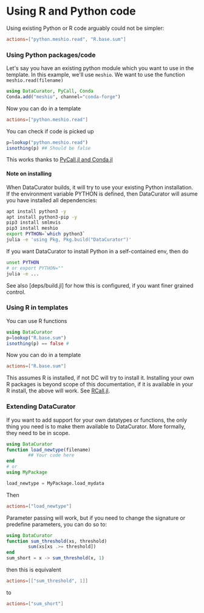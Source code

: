 # Using R and Python code
Using existing Python or R code arguably could not be simpler:
```toml
actions=["python.meshio.read", "R.base.sum"]
```

### Using Python packages/code
Let's say you have an existing python module which you want to use in the template.
In this example, we'll use `meshio`.
We want to use the function `meshio.read(filename)`
```julia
using DataCurator, PyCall, Conda
Conda.add("meshio", channel="conda-forge")
```
Now you can do in a template
```toml
actions=["python.meshio.read"]
```
You can check if code is picked up
```julia
p=lookup("python.meshio.read")
isnothing(p) ## Should be false
```
This works thanks to [PyCall.jl and Conda.jl](https://github.com/JuliaPy/PyCall.jl)

#### Note on installing
When DataCurator builds, it will try to use your existing Python installation.
If the environment variable PYTHON is defined, then DataCurator will asume you have installed all dependencies:
```bash
apt install python3 -y
apt install python3-pip -y
pip3 install smlmvis
pip3 install meshio
export PYTHON=`which python3`
julia -e 'using Pkg, Pkg.build("DataCurator")'
```
If you want DataCurator to install Python in a self-contained env, then do
```bash
unset PYTHON
# or export PYTHON=""
julia -e ...
```
See also [deps/build.jl] for how this is configured, if you want finer grained control.

### Using R in templates
You can use R functions
```julia
using DataCurator
p=lookup("R.base.sum")
isnothing(p) == false #
```
Now you can do in a template
```toml
actions=["R.base.sum"]
```
This assumes R is installed, if not DC will try to install it.
Installing your own R packages is beyond scope of this documentation, if it is available in your R install, the above will work.
See [RCall.jl](https://github.com/JuliaInterop/RCall.jl).


### Extending DataCurator
If you want to add support for your own datatypes or functions, the only thing you need is to make them available to DataCurator. More formally, they need to be in scope.
```julia
using DataCurator
function load_newtype(filename)
        ## Your code here
end
# or
using MyPackage

load_newtype = MyPackage.load_mydata
```
Then
```toml
actions=["load_newtype"]
```
Parameter passing will work, but if you need to change the signature or predefine parameters, you can do so to:
```julia
using DataCurator
function sum_threshold(xs, threshold)
        sum(xs[xs .>= threshold])
end
sum_short = x -> sum_threshold(x, 1)
```
then this is equivalent
```toml
actions=[["sum_threshold", 1]]
```
to
```toml
actions=["sum_short"]
```
